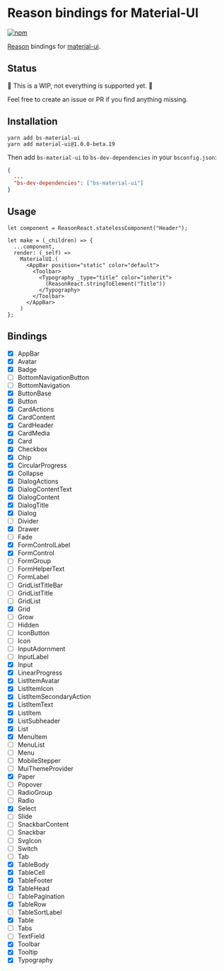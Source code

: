 # Reason bindings for Material-UI

[![npm](https://img.shields.io/npm/v/bs-material-ui.svg)](https://www.npmjs.com/package/bs-material-ui)  

[Reason](https://reasonml.github.io/) bindings for [material-ui](https://github.com/callemall/material-ui).

## Status

🚧 This is a WIP, not everything is supported yet. 🚧

Feel free to create an issue or PR if you find anything missing.

## Installation

```
yarn add bs-material-ui
yarn add material-ui@1.0.0-beta.19
```

Then add `bs-material-ui` to `bs-dev-dependencies` in your `bsconfig.json`:

```json
{
  ...
  "bs-dev-dependencies": ["bs-material-ui"]
}
```

## Usage

```reason
let component = ReasonReact.statelessComponent("Header");

let make = (_children) => {
  ...component,
  render: (_self) =>
    MaterialUI.(
      <AppBar position="static" color="default">
        <Toolbar>
          <Typography _type="title" color="inherit">
            (ReasonReact.stringToElement("Title"))
          </Typography>
        </Toolbar>
      </AppBar>
    )
};
```

## Bindings

- [x] AppBar
- [x] Avatar
- [x] Badge
- [ ] BottomNavigationButton
- [ ] BottomNavigation
- [x] ButtonBase
- [x] Button
- [x] CardActions
- [x] CardContent
- [x] CardHeader
- [x] CardMedia
- [x] Card
- [x] Checkbox
- [x] Chip
- [x] CircularProgress
- [x] Collapse
- [x] DialogActions
- [x] DialogContentText
- [x] DialogContent
- [x] DialogTitle
- [x] Dialog
- [ ] Divider
- [x] Drawer
- [ ] Fade
- [x] FormControlLabel
- [x] FormControl
- [ ] FormGroup
- [ ] FormHelperText
- [ ] FormLabel
- [ ] GridListTitleBar
- [ ] GridListTitle
- [ ] GridList
- [x] Grid
- [ ] Grow
- [ ] Hidden
- [ ] IconButton
- [ ] Icon
- [ ] InputAdornment
- [ ] InputLabel
- [x] Input
- [x] LinearProgress
- [x] ListItemAvatar
- [x] ListItemIcon
- [x] ListItemSecondaryAction
- [x] ListItemText
- [x] ListItem
- [x] ListSubheader
- [x] List
- [x] MenuItem
- [ ] MenuList
- [ ] Menu
- [ ] MobileStepper
- [ ] MuiThemeProvider
- [X] Paper
- [ ] Popover
- [ ] RadioGroup
- [ ] Radio
- [x] Select
- [ ] Slide
- [ ] SnackbarContent
- [ ] Snackbar
- [ ] SvgIcon
- [ ] Switch
- [ ] Tab
- [X] TableBody
- [X] TableCell
- [X] TableFooter
- [X] TableHead
- [ ] TablePagination
- [X] TableRow
- [ ] TableSortLabel
- [X] Table
- [ ] Tabs
- [ ] TextField
- [X] Toolbar
- [X] Tooltip
- [X] Typography
